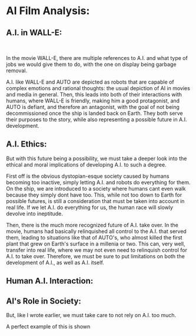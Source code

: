 <h1>AI Film Analysis:</h1>

## A.I. in WALL-E:

<br>

In the movie WALL-E, there are multiple references to A.I. and what type of jobs we would give them to do, with the one on display being garbage removal. 

A.I. like WALL-E and AUTO are depicted as robots that are capable of complex emotions and rational thoughts: the usual depiction of AI in movies and media in general. Then, this leads into both of their interactions with humans, where WALL-E is friendly, making him a good protagonist, and AUTO is defiant, and therefore an antagonist, with the goal of not being decommissioned once the ship is landed back on Earth. They both serve their purposes to the story, while also representing a possible future in A.I. development.

## A.I. Ethics:

But with this future being a possibility, we must take a deeper look into the ethical and moral implications of developing A.I. to such a degree.

First off is the obvious dystopian-esque society caused by humans becoming too inactive, simply letting A.I. and robots do everything for them. On the ship, we are introduced to a society where humans cant even walk because they simply dont have too. This, while not too down to Earth for possible futures, is still a consideration that must be taken into account in real life. If we let A.I. do everything for us, the human race will slowly devolve into ineptitude.

Then, there is the much more recognized future of A.I. take over. In the movie, humans had basically relinquished all control to the A.I. that served them, leading to situations like that of AUTO's, who almost killed the first plant that grew on Earth's surface in a millenia or two. This can, very well, transfer into real life, where we may not even need to relinquish control for A.I. to take over. Therefore, we must be sure to put limitations on both the development of A.I., as well as A.I. itself.

## Human A.I. Interaction:



## AI's Role in Society:

But, like I wrote earlier, we must take care to not rely on A.I. too much. 

A perfect example of this is shown